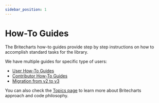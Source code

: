 ```yaml
---
sidebar_position: 1
---
```


# How-To Guides
The Britecharts how-to guides provide step by step instructions on how to accomplish standard tasks for the library.

We have multiple guides for specific type of users:
* [User How-To Guides][userHowTo]
* [Contributor How-To Guides][contributorHowTo]
* [Migration from v2 to v3][migrationGuide2to3]

You can also check the [Topics page][topicsIndex] to learn more about Britecharts approach and code philosophy.

[userHowTo]: ./user-how-to-guides.md
[contributorHowTo]: ./contributor-how-to-guides.md
[topicsIndex]: ../topics/topics-index.md
[migrationGuide2to3]: ./migration-guide-2-to-3.md
